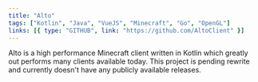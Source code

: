 ```yaml
---
title: "Alto"
tags: ["Kotlin", "Java", "VueJS", "Minecraft", "Go", "OpenGL"]
links: [{ type: "GITHUB", link: "https://github.com/AltoClient" }]
---
```


Alto is a high performance Minecraft client written in Kotlin which greatly out performs many clients available today. This project is pending rewrite and currently doesn't have any publicly available releases.

